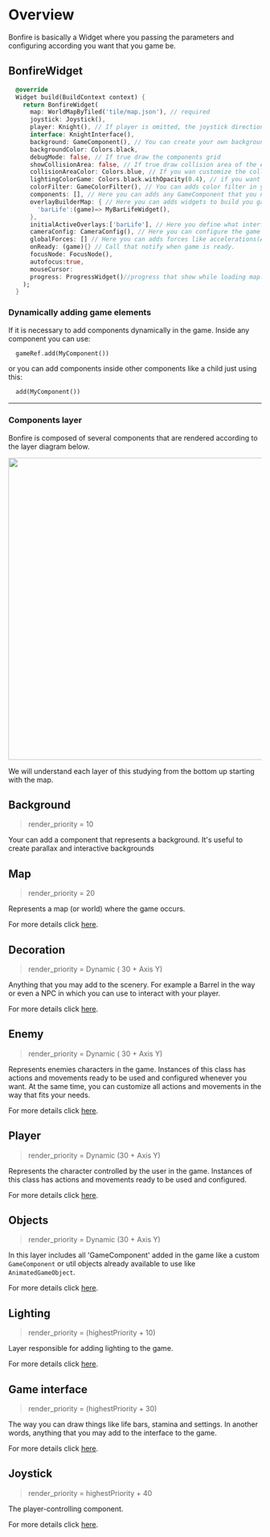 # Overview

Bonfire is basically a Widget where you passing the parameters and configuring according you want that you game be.


## BonfireWidget

```dart
  @override
  Widget build(BuildContext context) {
    return BonfireWidget(
      map: WorldMapByTiled('tile/map.json'), // required
      joystick: Joystick(), 
      player: Knight(), // If player is omitted, the joystick directional will control the map view, being very useful in the process of building maps
      interface: KnightInterface(),
      background: GameComponent(), // You can create your own background (to use parallax for example) extending from `GameComponent`
      backgroundColor: Colors.black,
      debugMode: false, // If true draw the components grid
      showCollisionArea: false, // If true draw collision area of the elements
      collisionAreaColor: Colors.blue, // If you wan customize the collision area color.
      lightingColorGame: Colors.black.withOpacity(0.4), // if you want to add general lighting for the game
      colorFilter: GameColorFilter(), // You can adds color filter in your game to give the special touch.
      components: [], // Here you can adds any GameComponent that you need.
      overlayBuilderMap: { // Here you can adds widgets to build you game interface.
        'barLife':(game)=> MyBarLifeWidget(),
      },
      initialActiveOverlays:['barLife'], // Here you define what interfaces passed in `overlayBuilderMap` could be show when start the game.
      cameraConfig: CameraConfig(), // Here you can configure the game camera. Can set zoom, speed, etc.
      globalForces: [] // Here you can adds forces like accelerations(AccelerationForce2D), resistences(ResistenceForce2D) or linear(LinearForce2D) that will be afeect the all GameComponents that using the `HandleForces` mixin
      onReady: (game){} // Call that notify when game is ready.
      focusNode: FocusNode(),
      autofocus:true,
      mouseCursor:
      progress: ProgressWidget()//progress that show while loading map.
    );
  }
```

### Dynamically adding game elements

If it is necessary to add components dynamically in the game. Inside any component you can use:

```dart
  gameRef.add(MyComponent())
```

or you can add components inside other components like a child just using this:

```dart
  add(MyComponent())
```

---

### Components layer

Bonfire is composed of several components that are rendered according to the layer diagram below.

<img src="_media/layers.png" width="600"/>

We will understand each layer of this studying from the bottom up starting with the map.

## Background

> render_priority = 10

Your can add a component that represents a background. It's useful to create parallax and interactive backgrounds

## Map

> render_priority = 20

Represents a map (or world) where the game occurs.

For more details click [here](map).

## Decoration

> render_priority = Dynamic ( 30 + Axis Y)

Anything that you may add to the scenery. For example a Barrel in the way or even a NPC in which you can use to interact with your player.

For more details click [here](decoration).

## Enemy

> render_priority = Dynamic ( 30 + Axis Y)

Represents enemies characters in the game. Instances of this class has actions and movements ready to be used and configured whenever you want. At the same time, you can customize all actions and movements in the way that fits your needs.

For more details click [here](enemy).

## Player

> render_priority = Dynamic (30 + Axis Y)

Represents the character controlled by the user in the game. Instances of this class has actions and movements ready to be used and configured.

For more details click [here](player).

## Objects

> render_priority = Dynamic (30 +  Axis Y)

In this layer includes all 'GameComponent' added in the game like a custom `GameComponent` or util objects already available to use like `AnimatedGameObject`.

For more details click [here](objects).

## Lighting

> render_priority = (highestPriority + 10)

Layer responsible for adding lighting to the game.

For more details click [here](lighting).

## Game interface

> render_priority = (highestPriority + 30)

The way you can draw things like life bars, stamina and settings. In another words, anything that you may add to the interface to the game.

For more details click [here](game_interface).

## Joystick

> render_priority = highestPriority + 40

The player-controlling component.

For more details click [here](joystick).